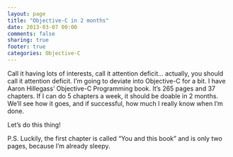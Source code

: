 ```yaml
---
layout: page
title: "Objective-C in 2 months"
date: 2013-03-07 00:00
comments: false
sharing: true
footer: true
categories: Objective-C
---
```

Call it having lots of interests, call it attention deficit… actually, you should call it attention deficit. I’m going to deviate into Objective-C for a bit. I have Aaron Hillegass’ Objective-C Programming book. It’s 265 pages and 37 chapters. If I can do 5 chapters a week, it should be doable in 2 months. We’ll see how it goes, and if successful, how much I really know when I’m done.

Let’s do this thing!

P.S. Luckily, the first chapter is called “You and this book” and is only two pages, because I’m already sleepy.
